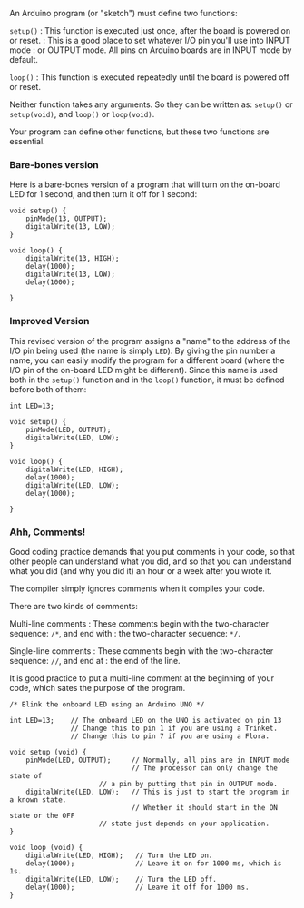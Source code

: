 
An Arduino program (or "sketch") must define two functions:

`setup()`
: This function is executed just once, after the board is powered on or reset.
: This is a good place to set whatever I/O pin you'll use into INPUT mode 
: or OUTPUT mode.  All pins on Arduino boards are in INPUT mode by default.

`loop()`
: This function is executed repeatedly until the board is powered off or reset.

Neither function takes any arguments.  So they can be written as: `setup()` or `setup(void)`,
and `loop()` or `loop(void)`.

Your program can define other functions, but these two functions are essential.

### Bare-bones version ###

Here is a bare-bones version of a program that will turn on the on-board LED
for 1 second, and then turn it off for 1 second:

    void setup() {
        pinMode(13, OUTPUT);
        digitalWrite(13, LOW);
    }

    void loop() {
        digitalWrite(13, HIGH);
        delay(1000);            
        digitalWrite(13, LOW); 
        delay(1000);            

    }

### Improved Version ###

This revised version of the program assigns a "name" to the address of the I/O pin 
being used (the name is simply `LED`).  By giving the pin number a name, you can
easily modify the program for a different board (where the I/O pin of the on-board
LED might be different).  Since this name is used both in the `setup()` function
and in the `loop()` function, it must be defined before both of them:

    int LED=13;

    void setup() {
        pinMode(LED, OUTPUT);
        digitalWrite(LED, LOW);
    }

    void loop() {
        digitalWrite(LED, HIGH);
        delay(1000);            
        digitalWrite(LED, LOW); 
        delay(1000);            

    }

### Ahh, Comments! ###

Good coding practice demands that you put comments in your code, so that
other people can understand what you did, and so that you can understand what
you did (and why you did it) an hour or a week after you wrote it.

The compiler simply ignores comments when it compiles your code.

There are two kinds of comments:

Multi-line comments
: These comments begin with the two-character sequence: `/*`, and end with
: the two-character sequence: `*/`.

Single-line comments
: These comments begin with the two-character sequence: `//`, and end at 
: the end of the line.

It is good practice to put a multi-line comment at the beginning of your code,
which sates the purpose of the program.  

    /* Blink the onboard LED using an Arduino UNO */
     
    int LED=13;    // The onboard LED on the UNO is activated on pin 13
                   // Change this to pin 1 if you are using a Trinket.
                   // Change this to pin 7 if you are using a Flora.
    
    void setup (void) {
        pinMode(LED, OUTPUT);     // Normally, all pins are in INPUT mode
                                  // The processor can only change the state of
    			          // a pin by putting that pin in OUTPUT mode.
        digitalWrite(LED, LOW);   // This is just to start the program in a known state.
                                  // Whether it should start in the ON state or the OFF
    			          // state just depends on your application.
    }
    
    void loop (void) {
        digitalWrite(LED, HIGH);   // Turn the LED on.
        delay(1000);               // Leave it on for 1000 ms, which is 1s.
        digitalWrite(LED, LOW);    // Turn the LED off.
        delay(1000);               // Leave it off for 1000 ms.
    }
